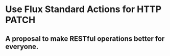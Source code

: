 # Use Flux Standard Actions for HTTP PATCH

## A proposal to make RESTful operations better for everyone.
